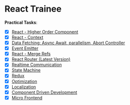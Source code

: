 # React Trainee

**Practical Tasks**:

- [x] [React - Higher Order Component](src/components/higher-order-component)
- [x] [React - Context](src/components/context)
- [x] [Data Fetching: Async Await, parallelism, Abort Controller](src/components/data-fetching)
- [x] [Event Emitter](src/components/event-emitter)
- [x] [React - Merge Refs](src/components/merge-refs)
- [x] [React Router (Latest Version)](src/components/react-router)
- [x] [Realtime Communication](src/components/realtime-communication)
- [x] [State Machine](src/components/state-machine)
- [x] [Redux](src/components/redux)
- [x] [Optimization](src/components/optimization)
- [x] [Localization](src/components/localization)
- [x] [Component Driven Development](src/components/component-driven-development)
- [x] [Micro Frontend](src/components/micro-frontend)